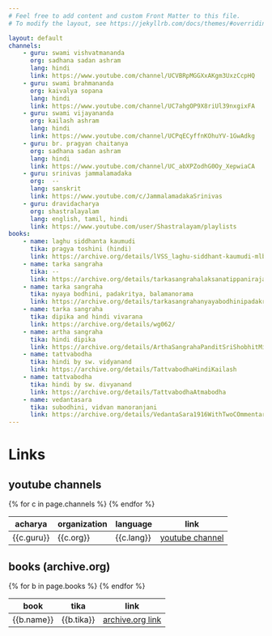 ```yaml
---
# Feel free to add content and custom Front Matter to this file.
# To modify the layout, see https://jekyllrb.com/docs/themes/#overriding-theme-defaults

layout: default
channels:
    - guru: swami vishvatmananda
      org: sadhana sadan ashram
      lang: hindi
      link: https://www.youtube.com/channel/UCVBRpMGGXxAKgm3UxzCcpHQ
    - guru: swami brahmananda
      org: kaivalya sopana
      lang: hindi
      link: https://www.youtube.com/channel/UC7ahgOP9X8riUl39nxgixFA
    - guru: swami vijayananda
      org: kailash ashram
      lang: hindi
      link: https://www.youtube.com/channel/UCPqECyffnKOhuYV-1GwAdkg
    - guru: br. pragyan chaitanya
      org: sadhana sadan ashram
      lang: hindi
      link: https://www.youtube.com/channel/UC_abXPZodhG0Oy_XepwiaCA
    - guru: srinivas jammalamadaka
      org:  --
      lang: sanskrit
      link: https://www.youtube.com/c/JammalamadakaSrinivas
    - guru: dravidacharya
      org: shastralayalam
      lang: english, tamil, hindi
      link: https://www.youtube.com/user/Shastralayam/playlists    
books:
    - name: laghu siddhanta kaumudi
      tika: pragya toshini (hindi)
      link: https://archive.org/details/lVSS_laghu-siddhant-kaumudi-mlbd-dharanand-shastri
    - name: tarka sangraha
      tika: --
      link: https://archive.org/details/tarkasangrahalaksanatippanirajanarayanashuklachowkambha_202003_601_s
    - name: tarka sangraha
      tika: nyaya bodhini, padakritya, balamanorama
      link: https://archive.org/details/tarkasangrahanyayabodhinipadakrutyachandrajasimhabalamanoramaguruprasadshastripa_202003_136_J
    - name: tarka sangraha
      tika: dipika and hindi vivarana
      link: https://archive.org/details/wg062/
    - name: artha sangraha
      tika: hindi dipika
      link: https://archive.org/details/ArthaSangrahaPanditSriShobhitMishra
    - name: tattvabodha
      tika: hindi by sw. vidyanand
      link: https://archive.org/details/TattvabodhaHindiKailash
    - name: tattvabodha
      tika: hindi by sw. divyanand
      link: https://archive.org/details/TattvabodhaAtmabodha
    - name: vedantasara
      tika: subodhini, vidvan manoranjani
      link: https://archive.org/details/VedantaSara1916WithTwoCOmmentariesNirnaySagarPress
---
```



<div class="vedanta-header p-3 pb-md-4 mx-auto text-center">
    <h1 class="display-4 fw-normal">Links</h1>
</div>

<h2 class="pb-2 border-bottom bg-light links-table-header">youtube channels</h2>

<div class="table-responsive">
    <table class="table table-striped table-sm">
        <thead>
            <tr>
                <th scope="col">acharya</th>
                <th scope="col">organization</th>
                <th scope="col">language</th>
                <th scope="col">link</th>
            </tr>
        </thead>
        <tbody>
        {% for c in page.channels %}
            <tr>
                <td>{{c.guru}}</td>
                <td>{{c.org}}</td>
                <td>{{c.lang}}</td>
                <td><a href="{{c.link}}">youtube channel</a></td>
            </tr>
        {% endfor %}
        </tbody>
    </table>
</div>

<h2 class="pb-2 border-bottom bg-light links-table-header">books (archive.org)</h2>

<div class="table-responsive">
    <table class="table table-striped table-sm">
        <thead>
            <tr>
                <th scope="col">book</th>
                <th scope="col">tika</th>
                <th scope="col">link</th>
            </tr>
        </thead>
        <tbody>
        {% for b in page.books %}
            <tr>
                <td>{{b.name}}</td>
                <td>{{b.tika}}</td>
                <td><a href="{{c.link}}">archive.org link</a></td>
            </tr>
        {% endfor %}
        </tbody>
    </table>
</div>
